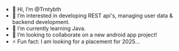 - 👋 Hi, I’m @Trntybth
- 👀 I’m interested in developing REST api's, managing user data & backend development.
- 🌱 I’m currently learning Java.
- 💞️ I’m looking to collaborate on a new android app project!
- ⚡ Fun fact: I am looking for a placement for 2025...

<!---
Trntybth/Trntybth is a ✨ special ✨ repository because its `README.md` (this file) appears on your GitHub profile.
You can click the Preview link to take a look at your changes.
--->

